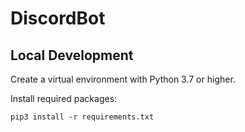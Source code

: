 # DiscordBot

## Local Development

Create a virtual environment with Python 3.7 or higher.

Install required packages:
```
pip3 install -r requirements.txt
```
